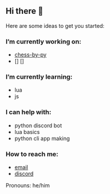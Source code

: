 ## Hi there 👋

[//]: <**fabcode246/fabcode246** is a ✨ _special_ ✨ repository because its `README.md` (this file) appears on your GitHub profile.>

Here are some ideas to get you started:

### I’m currently working on:
- [chess-by-py](https://github.com/fabcode246)
- []
[]

### I’m currently learning:
- lua
- js

### I can help with:
- python discord bot
- lua basics
- python cli app making

### How to reach me:
- [email](mail://fabserpm007@gmail.com)
- [discord](https://discord.gg/wMGSCGsmrw)

Pronouns: he/him
